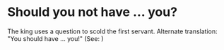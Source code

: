 
# Should you not have ... you?
The king uses a question to scold the first servant. Alternate translation: "You should have ... you!" (See: )